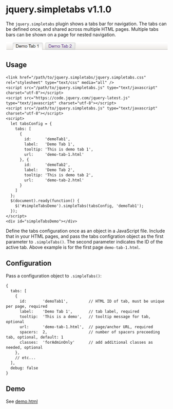 # jquery.simpletabs v1.1.0

The `jquery.simpletabs` plugin shows a tabs bar for navigation. The tabs can be defined once, and shared across multiple HTML pages. Multiple tabs bars can be shown on a page for nested navigation.</p>

![Sample screenshot](screenshot.png)

## Usage

```
<link href="/path/to/jquery.simpletabs/jquery.simpletabs.css" rel="stylesheet" type="text/css" media="all" />
<script src="/path/to/jquery.simpletabs.js" type="text/javascript" charset="utf-8"></script>
<script src="https://code.jquery.com/jquery-latest.js" type="text/javascript" charset="utf-8"></script>
<script src="/path/to/jquery.simpletabs.js" type="text/javascript" charset="utf-8"></script>
<script>
  let tabsConfig = {
    tabs: [
      {
        id:      'demoTab1',
        label:   'Demo Tab 1',
        tooltip: 'This is demo tab 1',
        url:     'demo-tab-1.html'
      }, {
        id:      'demoTab2',
        label:   'Demo Tab 2',
        tooltip: 'This is demo tab 2',
        url:     'demo-tab-2.html'
      }
    ]
  };
  $(document).ready(function() {
    $('#simpleTabsDemo').simpleTabs(tabsConfig, 'demoTab1');
  });
</script>
<div id="simpleTabsDemo"></div>
```

Define the tabs configuration once as an object in a JavaScript file. Include that in your HTML pages, and pass the tabs configration object as the first parameter to `.simpleTabs()`. The second parameter indicates the ID of the active tab. Above example is for the first page `demo-tab-1.html`. 

## Configuration

Pass a configuration object to `.simpleTabs()`:

```
{
  tabs: [
    {
      id:       'demoTab1',         // HTML ID of tab, must be unique per page, required
      label:    'Demo Tab 1',       // tab label, required
      tooltip:  'This is a demo',   // tooltip message for tab, optional
      url:      'demo-tab-1.html',  // page/anchor URL, required
      spacers:  2,                  // number of spacers preceeding tab, optional, default: 1
      classes:  'forAdminOnly'      // add additional classes as needed, optional
    },
    // etc...
  ],
  debug: false
}
```

## Demo

See [demo.html](https://peterthoeny.github.io/jquery.simpletabs/demo.html)
